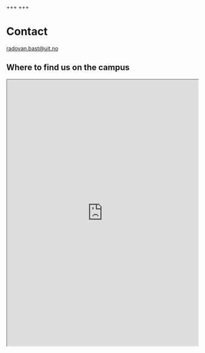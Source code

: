 +++
+++

# Contact

<a href="mailto:radovan.bast@uit.no" uk-icon="icon: mail">radovan.bast@uit.no</a>


## Where to find us on the campus

<iframe src="https://use.mazemap.com/#v=1&zlevel=2&center=18.975725,69.682870&zoom=16.4&sharepoitype=poi&sharepoi=174439&campusid=5"
        width="100%" height="700px">
</iframe>
